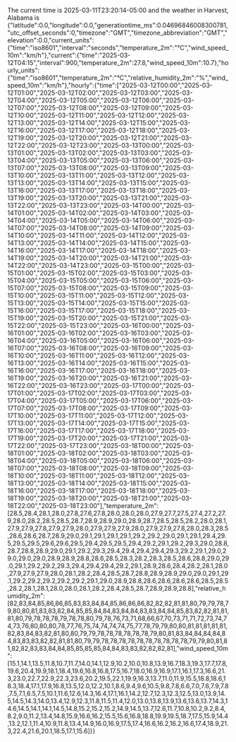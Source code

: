 The current time is 2025-03-11T23:20:14-05:00 and the weather in Harvest, Alabama is {"latitude":0.0,"longitude":0.0,"generationtime_ms":0.04696846008300781,"utc_offset_seconds":0,"timezone":"GMT","timezone_abbreviation":"GMT","elevation":0.0,"current_units":{"time":"iso8601","interval":"seconds","temperature_2m":"°C","wind_speed_10m":"km/h"},"current":{"time":"2025-03-12T04:15","interval":900,"temperature_2m":27.8,"wind_speed_10m":10.7},"hourly_units":{"time":"iso8601","temperature_2m":"°C","relative_humidity_2m":"%","wind_speed_10m":"km/h"},"hourly":{"time":["2025-03-12T00:00","2025-03-12T01:00","2025-03-12T02:00","2025-03-12T03:00","2025-03-12T04:00","2025-03-12T05:00","2025-03-12T06:00","2025-03-12T07:00","2025-03-12T08:00","2025-03-12T09:00","2025-03-12T10:00","2025-03-12T11:00","2025-03-12T12:00","2025-03-12T13:00","2025-03-12T14:00","2025-03-12T15:00","2025-03-12T16:00","2025-03-12T17:00","2025-03-12T18:00","2025-03-12T19:00","2025-03-12T20:00","2025-03-12T21:00","2025-03-12T22:00","2025-03-12T23:00","2025-03-13T00:00","2025-03-13T01:00","2025-03-13T02:00","2025-03-13T03:00","2025-03-13T04:00","2025-03-13T05:00","2025-03-13T06:00","2025-03-13T07:00","2025-03-13T08:00","2025-03-13T09:00","2025-03-13T10:00","2025-03-13T11:00","2025-03-13T12:00","2025-03-13T13:00","2025-03-13T14:00","2025-03-13T15:00","2025-03-13T16:00","2025-03-13T17:00","2025-03-13T18:00","2025-03-13T19:00","2025-03-13T20:00","2025-03-13T21:00","2025-03-13T22:00","2025-03-13T23:00","2025-03-14T00:00","2025-03-14T01:00","2025-03-14T02:00","2025-03-14T03:00","2025-03-14T04:00","2025-03-14T05:00","2025-03-14T06:00","2025-03-14T07:00","2025-03-14T08:00","2025-03-14T09:00","2025-03-14T10:00","2025-03-14T11:00","2025-03-14T12:00","2025-03-14T13:00","2025-03-14T14:00","2025-03-14T15:00","2025-03-14T16:00","2025-03-14T17:00","2025-03-14T18:00","2025-03-14T19:00","2025-03-14T20:00","2025-03-14T21:00","2025-03-14T22:00","2025-03-14T23:00","2025-03-15T00:00","2025-03-15T01:00","2025-03-15T02:00","2025-03-15T03:00","2025-03-15T04:00","2025-03-15T05:00","2025-03-15T06:00","2025-03-15T07:00","2025-03-15T08:00","2025-03-15T09:00","2025-03-15T10:00","2025-03-15T11:00","2025-03-15T12:00","2025-03-15T13:00","2025-03-15T14:00","2025-03-15T15:00","2025-03-15T16:00","2025-03-15T17:00","2025-03-15T18:00","2025-03-15T19:00","2025-03-15T20:00","2025-03-15T21:00","2025-03-15T22:00","2025-03-15T23:00","2025-03-16T00:00","2025-03-16T01:00","2025-03-16T02:00","2025-03-16T03:00","2025-03-16T04:00","2025-03-16T05:00","2025-03-16T06:00","2025-03-16T07:00","2025-03-16T08:00","2025-03-16T09:00","2025-03-16T10:00","2025-03-16T11:00","2025-03-16T12:00","2025-03-16T13:00","2025-03-16T14:00","2025-03-16T15:00","2025-03-16T16:00","2025-03-16T17:00","2025-03-16T18:00","2025-03-16T19:00","2025-03-16T20:00","2025-03-16T21:00","2025-03-16T22:00","2025-03-16T23:00","2025-03-17T00:00","2025-03-17T01:00","2025-03-17T02:00","2025-03-17T03:00","2025-03-17T04:00","2025-03-17T05:00","2025-03-17T06:00","2025-03-17T07:00","2025-03-17T08:00","2025-03-17T09:00","2025-03-17T10:00","2025-03-17T11:00","2025-03-17T12:00","2025-03-17T13:00","2025-03-17T14:00","2025-03-17T15:00","2025-03-17T16:00","2025-03-17T17:00","2025-03-17T18:00","2025-03-17T19:00","2025-03-17T20:00","2025-03-17T21:00","2025-03-17T22:00","2025-03-17T23:00","2025-03-18T00:00","2025-03-18T01:00","2025-03-18T02:00","2025-03-18T03:00","2025-03-18T04:00","2025-03-18T05:00","2025-03-18T06:00","2025-03-18T07:00","2025-03-18T08:00","2025-03-18T09:00","2025-03-18T10:00","2025-03-18T11:00","2025-03-18T12:00","2025-03-18T13:00","2025-03-18T14:00","2025-03-18T15:00","2025-03-18T16:00","2025-03-18T17:00","2025-03-18T18:00","2025-03-18T19:00","2025-03-18T20:00","2025-03-18T21:00","2025-03-18T22:00","2025-03-18T23:00"],"temperature_2m":[28.5,28.4,28.1,28.0,27.8,27.6,27.8,28.0,28.0,28.0,27.9,27.7,27.5,27.4,27.2,27.9,28.0,28.2,28.5,28.5,28.7,28.9,28.9,29.0,28.9,28.7,28.5,28.5,28.2,28.0,28.1,27.9,27.9,27.8,27.9,27.9,28.0,27.9,27.9,27.9,28.0,27.9,27.9,27.8,28.0,28.3,28.5,28.6,28.6,28.7,28.9,29.0,29.1,29.1,29.1,29.1,29.2,29.2,29.0,29.1,29.1,29.4,29.5,29.5,29.5,29.6,29.6,29.5,29.4,29.5,29.5,29.4,29.2,29.1,29.2,29.3,29.0,28.8,28.7,28.8,28.9,29.0,29.1,29.2,29.3,29.4,29.4,29.4,29.4,29.3,29.2,29.1,29.0,29.0,29.0,29.0,28.9,28.9,28.8,28.6,28.5,28.3,28.2,28.3,28.5,28.6,28.8,29.0,29.0,29.1,29.2,29.2,29.3,29.4,29.4,29.4,29.2,29.1,28.9,28.6,28.4,28.2,28.1,28.0,27.9,27.9,27.9,28.0,28.1,28.2,28.4,28.5,28.7,28.8,28.9,28.9,29.0,29.0,29.1,29.1,29.2,29.2,29.2,29.2,29.2,29.1,29.0,28.9,28.8,28.6,28.6,28.6,28.6,28.5,28.5,28.2,28.1,28.1,28.0,28.0,28.1,28.2,28.4,28.5,28.7,28.9,28.9,28.8],"relative_humidity_2m":[82,83,84,85,86,86,85,83,83,84,84,85,86,86,86,82,82,82,81,81,80,79,79,78,79,80,80,81,83,83,82,84,85,85,84,84,83,84,84,83,83,84,84,85,83,82,82,81,81,81,80,79,78,78,78,79,78,78,80,79,78,76,73,71,68,66,67,70,73,71,71,72,73,74,74,73,76,80,80,80,78,77,76,75,74,74,74,74,75,77,78,79,79,80,80,81,81,81,81,81,82,83,84,83,82,81,80,80,79,79,78,78,78,78,78,78,79,80,81,83,84,84,84,84,84,83,83,83,82,82,81,81,80,79,79,78,78,78,78,78,78,78,78,78,78,79,79,80,81,81,82,82,83,83,84,84,85,85,85,85,84,84,83,83,82,82,82,81],"wind_speed_10m":[15.1,14.1,13.5,11.8,10.7,11.7,14.0,14.1,12.9,10.2,10.0,10.8,13.9,16.7,18.3,19.3,17.7,17.8,19.6,20.4,19.9,18.1,18.4,19.6,16.8,16.8,17.5,16.7,18.0,16.9,16.9,17.1,16.1,17.3,16.6,21.3,23.0,22.7,22.9,22.3,23.6,20.2,19.5,22.1,19.9,16.3,13.7,11.0,11.9,15.5,18.8,18.6,18.3,18.4,17.1,17.9,16.8,13.5,12.0,12.2,10.1,8.6,9.4,9.6,10.5,9.8,7.8,6.6,7.0,7.6,7.9,7.8,7.5,7.1,6.5,7.5,10.1,11.6,12.6,14.3,16.4,17.1,16.1,14.2,12.7,12.3,12.3,12.5,13.0,13.9,14.5,14.5,14.3,14.0,13.4,12.9,12.3,11.8,11.5,11.4,12.0,13.0,13.8,13.9,13.6,13.6,13.7,14.3,14.6,14.5,14.1,14.1,14.5,14.8,15.2,15.2,15.2,14.9,14.5,13.7,12.6,11.7,10.8,10.2,9.2,8.4,8.2,9.0,11.2,13.4,14.8,15.9,16.6,16.2,15.5,15.6,16.8,18.8,19.9,19.5,18.7,17.5,15.9,14.4,13.2,12.1,11.4,10.9,11.8,13.4,14.9,16.0,16.9,17.5,17.4,16.6,16.2,16.2,16.6,17.4,18.9,21.3,22.4,21.6,20.1,18.5,17.1,15.6]}}